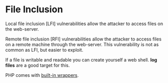 # File Inclusion

Local file inclusion \[LFI\] vulnerabilities allow the attacker to access files on the web-server. 

Remote file inclusion \[RFI\] vulnerabilities allow the attacker to access files on a remote machine through the web-server. This vulnerability is not as common as LFI, but easier to exploit.

If a file is writable and readable you can create yourself a web shell.  **log files** are a good target for this.

PHP comes with [built-in wrappers](https://www.php.net/manual/en/wrappers.php).

